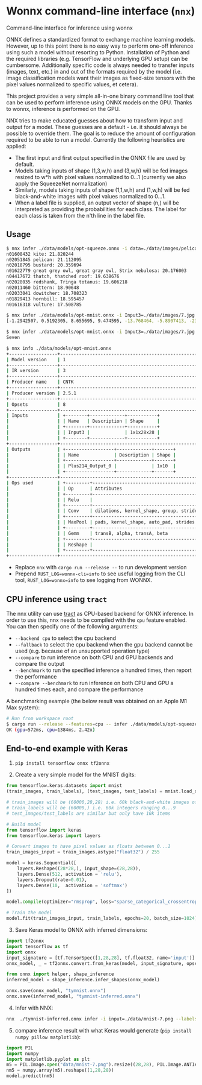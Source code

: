 # Wonnx command-line interface (`nnx`)

Command-line interface for inference using wonnx

ONNX defines a standardized format to exchange machine learning models. However, up to this point there is no easy way to
perform one-off inference using such a model without resorting to Python. Installation of Python and the required libraries
(e.g. TensorFlow and underlying GPU setup) can be cumbersome. Additionally specific code is always needed to transfer
inputs (images, text, etc.) in and out of the formats required by the model (i.e. image classification models want their
images as fixed-size tensors with the pixel values normalized to specific values, et cetera).

This project provides a very simple all-in-one binary command line tool that can be used to perform inference using ONNX
models on the GPU. Thanks to wonnx,  inference is performed on the GPU. 

NNX tries to make educated guesses about how to transform input and output for a model. These guesses are a default - i.e.
it should always be possible to override them. The goal is to reduce the amount of configuration required to be able to
run a model. Currently the following heuristics are applied:

- The first input and first output specified in the ONNX file are used by default.
- Models taking inputs of shape (1,3,w,h) and (3,w,h) will be fed images resized to w\*h with pixel values normalized to
  0...1 (currently we also apply the SqueezeNet normalization)
- Similarly, models taking inputs of shape (1,1,w,h) and (1,w,h) will be fed black-and-white images with pixel values
  normalized to 0...1.
- When a label file is supplied, an output vector of shape (n,) will be interpreted as providing the probabilities for each
  class. The label for each class is taken from the n'th line in the label file.

## Usage

```sh
$ nnx infer ./data/models/opt-squeeze.onnx -i data=./data/images/pelican.jpeg --labels ./data/models/squeeze-labels.txt --probabilities
n01608432 kite: 21.820244
n02051845 pelican: 21.112095
n02018795 bustard: 20.359694
n01622779 great grey owl, great gray owl, Strix nebulosa: 20.176003
n04417672 thatch, thatched roof: 19.638676
n02028035 redshank, Tringa totanus: 19.606218
n02011460 bittern: 18.90648
n02033041 dowitcher: 18.708323
n01829413 hornbill: 18.595457
n01616318 vulture: 17.508785

$ nnx infer ./data/models/opt-mnist.onnx -i Input3=./data/images/7.jpg
[-1.2942507, 0.5192305, 8.655695, 9.474595, -13.768464, -5.8907413, -23.467274, 28.252314, -6.7598896, 3.9513395]

$ nnx infer ./data/models/opt-mnist.onnx -i Input3=./data/images/7.jpg --labels ./data/models/mnist-labels.txt --top=1
Seven

$ nnx info ./data/models/opt-mnist.onnx
+------------------+-----------------------------------------------------------------+
| Model version    | 1                                                               |
+------------------+-----------------------------------------------------------------+
| IR version       | 3                                                               |
+------------------+-----------------------------------------------------------------+
| Producer name    | CNTK                                                            |
+------------------+-----------------------------------------------------------------+
| Producer version | 2.5.1                                                           |
+------------------+-----------------------------------------------------------------+
| Opsets           | 8                                                               |
+------------------+-----------------------------------------------------------------+
| Inputs           | +--------+-------------+-----------+                            |
|                  | | Name   | Description | Shape     |                            |
|                  | +--------+-------------+-----------+                            |
|                  | | Input3 |             | 1x1x28x28 |                            |
|                  | +--------+-------------+-----------+                            |
+------------------+-----------------------------------------------------------------+
| Outputs          | +------------------+-------------+-------+                      |
|                  | | Name             | Description | Shape |                      |
|                  | +------------------+-------------+-------+                      |
|                  | | Plus214_Output_0 |             | 1x10  |                      |
|                  | +------------------+-------------+-------+                      |
+------------------+-----------------------------------------------------------------+
| Ops used         | +---------+---------------------------------------------------+ |
|                  | | Op      | Attributes                                        | |
|                  | +---------+---------------------------------------------------+ |
|                  | | Relu    |                                                   | |
|                  | +---------+---------------------------------------------------+ |
|                  | | Conv    | dilations, kernel_shape, group, strides, auto_pad | |
|                  | +---------+---------------------------------------------------+ |
|                  | | MaxPool | pads, kernel_shape, auto_pad, strides             | |
|                  | +---------+---------------------------------------------------+ |
|                  | | Gemm    | transB, alpha, transA, beta                       | |
|                  | +---------+---------------------------------------------------+ |
|                  | | Reshape |                                                   | |
|                  | +---------+---------------------------------------------------+ |
+------------------+-----------------------------------------------------------------+
```

- Replace `nnx` with `cargo run --release --` to run development version
- Prepend `RUST_LOG=wonnx-cli=info` to see useful logging from the CLI tool, `RUST_LOG=wonnx=info` to see logging from WONNX.

## CPU inference using `tract`

The nnx utility can use [tract](https://github.com/sonos/tract) as CPU-based backend for ONNX inference. In order to use
this, nnx needs to be compiled with the `cpu` feature enabled. You can then specify one of the following arguments:
*  `--backend cpu` to select the cpu backend
* `--fallback` to select the cpu backend when the gpu backend cannot be used (e.g. because of an unsupported operation type)
* `--compare` to run inference on both CPU and GPU backends and compare the output
* `--benchmark` to run the specified inference a hundred times, then report the performance
* `--compare --benchmark` to run inference on both CPU and GPU a hundred times each, and compare the performance

A benchmarking example (the below result was obtained on an Apple M1 Max system):

```sh
# Run from workspace root
$ cargo run --release --features=cpu -- infer ./data/models/opt-squeeze.onnx -i data=./data/images/pelican.jpeg --compare --benchmark
OK (gpu=572ms, cpu=1384ms, 2.42x)
```

## End-to-end example with Keras

1. `pip install tensorflow onnx tf2onnx`

2. Create a very simple model for the MNIST digits:

```python
from tensorflow.keras.datasets import mnist
(train_images, train_labels), (test_images, test_labels) = mnist.load_data()

# train_images will be (60000,28,28) i.e. 60k black-and-white images of 28x28 pixels (which are ints between 0..255)
# train_labels will be (60000,) i.e. 60k integers ranging 0...9
# test_images/test_labels are similar but only have 10k items

# Build model
from tensorflow import keras
from tensorflow.keras import layers

# Convert images to have pixel values as floats between 0...1
train_images_input = train_images.astype("float32") / 255

model = keras.Sequential([
    layers.Reshape((28*28,), input_shape=(28,28)),
    layers.Dense(512, activation = 'relu'),
    layers.Dropout(rate=0.01),
    layers.Dense(10,  activation = 'softmax')
])

model.compile(optimizer="rmsprop", loss="sparse_categorical_crossentropy", metrics=["accuracy"])

# Train the model
model.fit(train_images_input, train_labels, epochs=20, batch_size=1024)
```

3. Save Keras model to ONNX with inferred dimensions:

```python
import tf2onnx
import tensorflow as tf
import onnx
input_signature = [tf.TensorSpec([1,28,28], tf.float32, name='input')]
onnx_model, _ = tf2onnx.convert.from_keras(model, input_signature, opset=13)

from onnx import helper, shape_inference
inferred_model = shape_inference.infer_shapes(onnx_model)

onnx.save(onnx_model, "tymnist.onnx")
onnx.save(inferred_model, "tymnist-inferred.onnx")
```

4. Infer with NNX:

```sh
nnx  ./tymnist-inferred.onnx infer -i input=./data/mnist-7.png --labels ./data/models/mnist-labels.txt
```

5. compare inference result with what Keras would generate (`pip install numpy pillow matplotlib`):

```python
import PIL
import numpy
import matplotlib.pyplot as plt
m5 = PIL.Image.open("data/mnist-7.png").resize((28,28), PIL.Image.ANTIALIAS)
nm5 = numpy.array(m5).reshape((1,28,28))
model.predict(nm5)
```